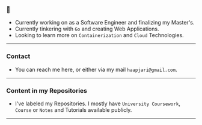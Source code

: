 ### 👋

- Currently working on as a Software Engineer and finalizing my Master's.
- Currently tinkering with `Go` and creating Web Applications.
- Looking to learn more on `Containerization` and `Cloud` Technologies.

---

### Contact

- You can reach me here, or either via my mail `haapjari@gmail.com`.

---

### Content in my Repositories

- I've labeled my Repositories. I mostly have `University Coursework`, `Course` or `Notes` and Tutorials available publicly.

---
